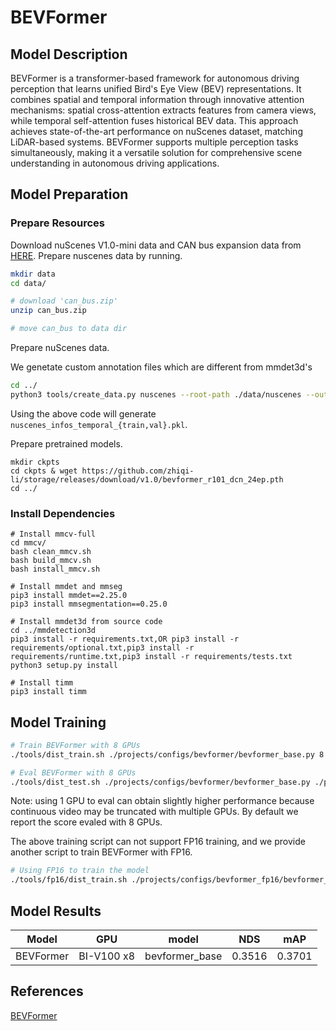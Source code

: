 # BEVFormer

## Model Description

BEVFormer is a transformer-based framework for autonomous driving perception that learns unified Bird's Eye View (BEV)
representations. It combines spatial and temporal information through innovative attention mechanisms: spatial
cross-attention extracts features from camera views, while temporal self-attention fuses historical BEV data. This
approach achieves state-of-the-art performance on nuScenes dataset, matching LiDAR-based systems. BEVFormer supports
multiple perception tasks simultaneously, making it a versatile solution for comprehensive scene understanding in
autonomous driving applications.

## Model Preparation

### Prepare Resources

Download nuScenes V1.0-mini data and CAN bus expansion data from [HERE](https://www.nuscenes.org/download). Prepare
nuscenes data by running.

```bash
mkdir data
cd data/

# download 'can_bus.zip'
unzip can_bus.zip 

# move can_bus to data dir
```

Prepare nuScenes data.

We genetate custom annotation files which are different from mmdet3d's

```bash
cd ../
python3 tools/create_data.py nuscenes --root-path ./data/nuscenes --out-dir ./data/nuscenes --extra-tag nuscenes --version v1.0-mini --canbus ./data
```

Using the above code will generate `nuscenes_infos_temporal_{train,val}.pkl`.

Prepare pretrained models.

```shell
mkdir ckpts
cd ckpts & wget https://github.com/zhiqi-li/storage/releases/download/v1.0/bevformer_r101_dcn_24ep.pth
cd ../
```

### Install Dependencies

```shell
# Install mmcv-full
cd mmcv/
bash clean_mmcv.sh
bash build_mmcv.sh
bash install_mmcv.sh

# Install mmdet and mmseg
pip3 install mmdet==2.25.0
pip3 install mmsegmentation==0.25.0

# Install mmdet3d from source code
cd ../mmdetection3d
pip3 install -r requirements.txt,OR pip3 install -r requirements/optional.txt,pip3 install -r requirements/runtime.txt,pip3 install -r requirements/tests.txt
python3 setup.py install

# Install timm
pip3 install timm
```

## Model Training

```bash
# Train BEVFormer with 8 GPUs
./tools/dist_train.sh ./projects/configs/bevformer/bevformer_base.py 8

# Eval BEVFormer with 8 GPUs
./tools/dist_test.sh ./projects/configs/bevformer/bevformer_base.py ./path/to/ckpts.pth 8
```

Note: using 1 GPU to eval can obtain slightly higher performance because continuous video may be truncated with multiple
GPUs. By default we report the score evaled with 8 GPUs.

The above training script can not support FP16 training,
and we provide another script to train BEVFormer with FP16.

```bash
# Using FP16 to train the model
./tools/fp16/dist_train.sh ./projects/configs/bevformer_fp16/bevformer_tiny_fp16.py 8
```

## Model Results

| Model     | GPU        | model          | NDS    | mAP    |
|-----------|------------|----------------|--------|--------|
| BEVFormer | BI-V100 x8 | bevformer_base | 0.3516 | 0.3701 |

## References

[BEVFormer](https://github.com/fundamentalvision/BEVFormer/tree/master)
